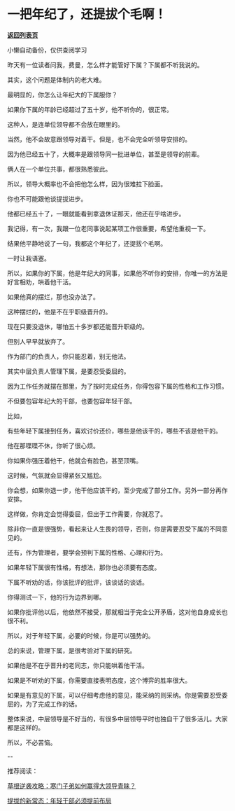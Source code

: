 # 一把年纪了，还提拔个毛啊！

[**返回列表页**](/gzh/费曼的小茶馆)

小懒自动备份，仅供查阅学习

昨天有一位读者问我，费曼，怎么样才能管好下属？下属都不听我说的。

其实，这个问题是体制内的老大难。

最明显的，你怎么让年纪大的下属服你？

如果你下属的年龄已经超过了五十岁，他不听你的，很正常。  

这种人，是连单位领导都不会放在眼里的。

当然，他不会故意跟领导对着干。但是，也不会完全听领导安排的。

因为他已经五十了，大概率是跟领导同一批进单位，甚至是领导的前辈。  

俩人在一个单位共事，都很熟悉彼此。  

所以，领导大概率也不会把他怎么样，因为很难拉下脸面。

你也不可能跟他谈提拔进步。  

他都已经五十了，一眼就能看到拿退休证那天，他还在乎啥进步。

我记得，有一次，我跟一位老同事说起某项工作很重要，希望他重视一下。  

结果他平静地说了一句，我都这个年纪了，还提拔个毛啊。

一时让我语塞。

所以，如果你的下属，他是年纪大的同事，如果他不听你的安排，你唯一的方法是好言相劝，哄着他干活。  

如果他真的摆烂，那也没办法了。

这种摆烂的，他是不在乎职级晋升的。  

现在只要没退休，哪怕五十多岁都还能晋升职级的。  

但别人早早就放弃了。

作为部门的负责人，你只能忍着，别无他法。

其实中层负责人管理下属，是要忍受委屈的。

因为工作任务就摆在那里，为了按时完成任务，你得包容下属的性格和工作习惯。

不但要包容年纪大的干部，也要包容年轻干部。  

比如，

有些年轻下属接到任务，喜欢讨价还价，哪些是他该干的，哪些不该是他干的。

他在那喋喋不休，你听了很心烦。

你如果你强压着他干，他就会有脸色，甚至顶嘴。

这时候，气氛就会显得紧张又尴尬。  

你会想，如果你退一步，他干他应该干的，至少完成了部分工作。另外一部分再作安排。

这样做，你肯定会觉得委屈，但出于工作需要，你就忍了。

除非你一直是很强势，看起来让人生畏的领导，否则，你是需要忍受下属的不同意见的。  

还有，作为管理者，要学会预判下属的性格、心理和行为。  

如果年轻下属很有性格，有想法，那你也必须要有态度。

下属不听劝的话，你该批评的批评，该谈话的谈话。

你得测试一下，他的行为边界到哪。  

如果你批评他以后，他依然不接受，那就相当于完全公开矛盾，这对他自身成长也很不利。

所以，对于年轻下属，必要的时候，你是可以强势的。  

总的来说，管理下属，是很考验对下属的研究。  

如果他是不在乎晋升的老同志，你只能哄着他干活。  

如果是不听劝的下属，你需要直接表明态度，这个博弈的胜率很大。

如果是有意见的下属，可以仔细考虑他的意见，能采纳的则采纳。你是需要忍受委屈的，为了完成工作的话。

整体来说，中层领导是不好当的，有很多中层领导平时也独自干了很多活儿。大家都是这样的。  

所以，不必苦恼。  

\--

推荐阅读：

[草根逆袭攻略：寒门子弟如何赢得大领导青睐？](https://mp.weixin.qq.com/s?__biz=Mzk0MzcyOTA5Ng==&mid=2247488638&idx=2&sn=4c267cfa9619dbbc7e9fae31c849b780&scene=21#wechat_redirect)  

[提拔的新常态：年轻干部必须提前布局](https://mp.weixin.qq.com/s?__biz=Mzk0MzcyOTA5Ng==&mid=2247488594&idx=1&sn=4edf1cc326fe7574d718f6cc290ef073&scene=21#wechat_redirect)

